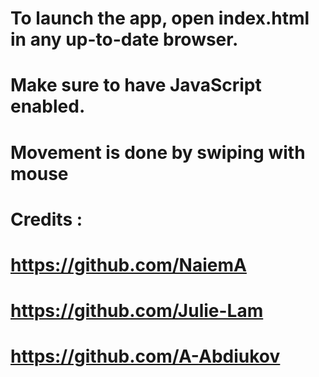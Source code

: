 # To launch the app, open index.html in any up-to-date browser.
# Make sure to have JavaScript enabled.
# Movement is done by swiping with mouse

# Credits : 
# https://github.com/NaiemA
# https://github.com/Julie-Lam
# https://github.com/A-Abdiukov
